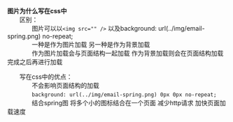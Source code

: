 **图片为什么写在css中**</br>
　　区别：</br>
　　　　图片可以以`<img src="" />` 以及background: url(../img/email-spring.png) no-repeat;</br>
　　　　一种是作为图片加载 另一种是作为背景加载</br>
　　　　作为图片加载会与页面结构一起加载  作为背景加载则会在页面结构加载完成之后再进行加载</br>

　　写在css中的优点：</br>
　　　　不会影响页面结构的加载</br>
　　　　```background: url(../img/email-spring.png) 0px 0px no-repeat;```</br>
　　　　结合spring图  将多个小的图标结合在一个页面  减少http请求 加快页面加载速度</br>

